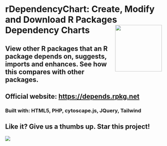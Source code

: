 # rDependencyChart: Create, Modify and Download R Packages Dependency Charts <img src="https://depends.rpkg.net/assets/hex-rDependencyChart.png" width="150" align="right">

## View other R packages that an R package depends on, suggests, imports and enhances. See how this compares with other packages.
## Official website: https://depends.rpkg.net
### Built with: HTML5, PHP, cytoscape.js, JQuery, Tailwind

## Like it? Give us a thumbs up. Star this project!

![](https://depends.rpkg.net/assets/rpackagedependency2.gif)

